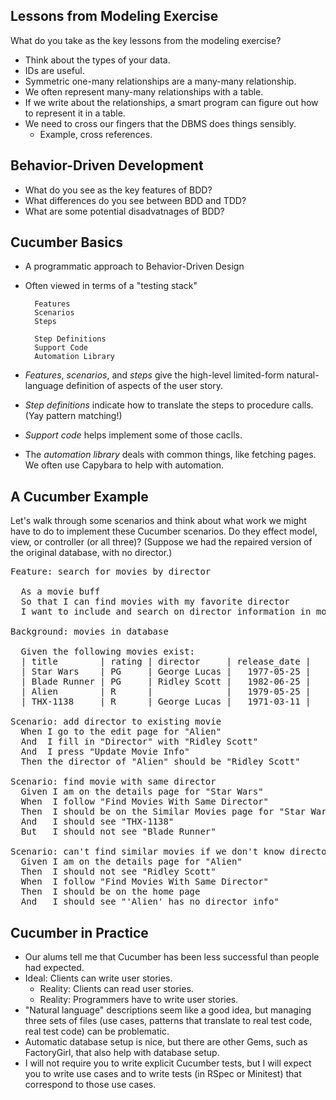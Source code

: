 Lessons from Modeling Exercise
------------------------------

What do you take as the key lessons from the modeling exercise?

* Think about the types of your data.
* IDs are useful.
* Symmetric one-many relationships are a many-many relationship.
* We often represent many-many relationships with a table.
* If we write about the relationships, a smart program can figure
  out how to represent it in a table.
* We need to cross our fingers that the DBMS does things sensibly.
    * Example, cross references.

Behavior-Driven Development
---------------------------

* What do you see as the key features of BDD?
* What differences do you see between BDD and TDD?
* What are some potential disadvatnages of BDD?

Cucumber Basics
---------------

* A programmatic approach to Behavior-Driven Design
* Often viewed in terms of a "testing stack"

        Features
        Scenarios
        Steps

        Step Definitions
        Support Code
        Automation Library

* *Features*, *scenarios*, and *steps* give the high-level limited-form 
  natural-language definition of aspects of the user story.
* *Step definitions* indicate how to translate the steps to procedure
  calls.  (Yay pattern matching!)
* *Support code* helps implement some of those caclls.
* The *automation library* deals with common things, like fetching pages.
  We often use Capybara to help with automation.

A Cucumber Example
------------------

Let's walk through some scenarios and think about what work we might have
to do to implement these Cucumber scenarios.  Do they effect model, view,
or controller (or all three)?  (Suppose we had the repaired version of
the original database, with no director.)

<pre>
Feature: search for movies by director

  As a movie buff
  So that I can find movies with my favorite director
  I want to include and search on director information in movies I enter

Background: movies in database

  Given the following movies exist:
  | title        | rating | director     | release_date |
  | Star Wars    | PG     | George Lucas |   1977-05-25 |
  | Blade Runner | PG     | Ridley Scott |   1982-06-25 |
  | Alien        | R      |              |   1979-05-25 |
  | THX-1138     | R      | George Lucas |   1971-03-11 |

Scenario: add director to existing movie
  When I go to the edit page for "Alien"
  And  I fill in "Director" with "Ridley Scott"
  And  I press "Update Movie Info"
  Then the director of "Alien" should be "Ridley Scott"

Scenario: find movie with same director
  Given I am on the details page for "Star Wars"
  When  I follow "Find Movies With Same Director"
  Then  I should be on the Similar Movies page for "Star Wars"
  And   I should see "THX-1138"
  But   I should not see "Blade Runner"

Scenario: can't find similar movies if we don't know director (sad path)
  Given I am on the details page for "Alien"
  Then  I should not see "Ridley Scott"
  When  I follow "Find Movies With Same Director"
  Then  I should be on the home page
  And   I should see "'Alien' has no director info"
</pre>

Cucumber in Practice
--------------------

* Our alums tell me that Cucumber has been less successful than
  people had expected.
* Ideal: Clients can write user stories. 
    * Reality: Clients can read user stories.
    * Reality: Programmers have to write user stories.
* "Natural language" descriptions seem like a good idea, but managing
  three sets of files (use cases, patterns that translate to real test
  code, real test code) can be problematic.
* Automatic database setup is nice, but there are other Gems, such
  as FactoryGirl, that also help with database setup.
* I will not require you to write explicit Cucumber tests, but I will
  expect you to write use cases and to write tests (in RSpec or Minitest)
  that correspond to those use cases.
